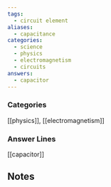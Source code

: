 ```yaml
---
tags:
  - circuit element
aliases:
  - capacitance
categories:
  - science
  - physics
  - electromagnetism
  - circuits
answers:
  - capacitor
---
```

### Categories
[[physics]], [[electromagnetism]]
### Answer Lines
[[capacitor]]
## Notes